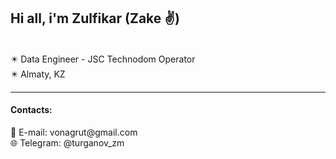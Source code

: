  <h2> Hi all, i'm Zulfikar (Zake ✌)  </h2> <br>
✴️ Data Engineer - JSC Technodom Operator <br>
✴️ Almaty, KZ <br>
<hr>
<h4>Contacts:</h4>
📧 E-mail: vonagrut@gmail.com <br>
🌐 Telegram: @turganov_zm
